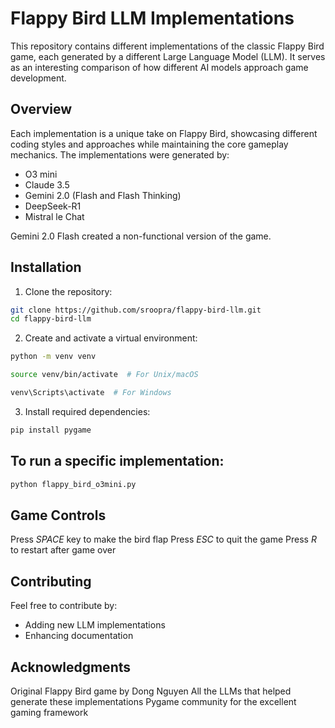 # Flappy Bird LLM Implementations

This repository contains different implementations of the classic Flappy Bird game, each generated by a different Large Language Model (LLM). It serves as an interesting comparison of how different AI models approach game development.

## Overview

Each implementation is a unique take on Flappy Bird, showcasing different coding styles and approaches while maintaining the core gameplay mechanics. The implementations were generated by:

- O3 mini
- Claude 3.5
- Gemini 2.0 (Flash and Flash Thinking)
- DeepSeek-R1
- Mistral le Chat

Gemini 2.0 Flash created a non-functional version of the game.

## Installation

1. Clone the repository:
```bash
git clone https://github.com/sroopra/flappy-bird-llm.git
cd flappy-bird-llm
```

2. Create and activate a virtual environment:
```bash
python -m venv venv
```

```bash
source venv/bin/activate  # For Unix/macOS
```

```bash
venv\Scripts\activate  # For Windows
```


3. Install required dependencies:
```bash
pip install pygame
```

## To run a specific implementation:

```bash
python flappy_bird_o3mini.py
```

## Game Controls
Press *SPACE* key to make the bird flap
Press *ESC* to quit the game
Press *R* to restart after game over


## Contributing
Feel free to contribute by:

- Adding new LLM implementations
- Enhancing documentation


## Acknowledgments
Original Flappy Bird game by Dong Nguyen
All the LLMs that helped generate these implementations
Pygame community for the excellent gaming framework
